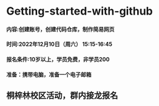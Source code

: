 # Getting-started-with-github
#### 内容:创建账号，创建代码仓库，制作简易网页
#### 时间:2022年12月10日（周六） 15:15-16:45
#### 报名条件:10岁以上，学员免费，非学员200
#### 准备：携带电脑，准备一个电子邮箱
## 桐梓林校区活动，群内接龙报名
